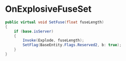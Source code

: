 <Badge type="danger" text="Carbon Compatible"/><Badge type="warning" text="Oxide Compatible"/>
# OnExplosiveFuseSet
```csharp
public virtual void SetFuse(float fuseLength)
{
	if (base.isServer)
	{
		Invoke(Explode, fuseLength);
		SetFlag(BaseEntity.Flags.Reserved2, b: true);
	}
}

```
